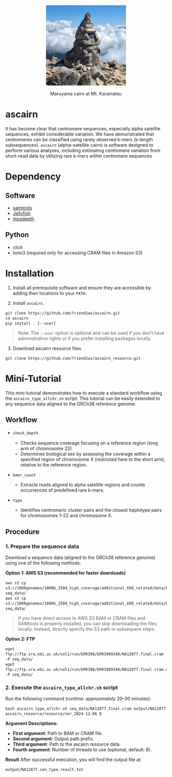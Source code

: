 <div align="center">
  <img src="image/karamatsu_cairn.png" alt="Cairn at Mt. Karamatsu" width="250">
  <p>Maruyama cairn at Mt. Karamatsu</p>
</div>

# ascairn
It has become clear that centromere sequences, especially alpha satellite sequences, exhibit considerable variation.
We have demonstrated that centromeres can be classified using rarely observed k-mers (k-length subsequences).
`ascairn` (alpha-satellite cairn) is software designed to perform various analyses, including estimating centromere variation from short-read data by utilizing rare k-mers within centromere sequences

# Dependency
## Software
- [samtools](https://github.com/samtools/samtools)
- [Jellyfish](https://github.com/gmarcais/Jellyfish)
- [mosdepth](https://github.com/brentp/mosdepth)

## Python
- click
- boto3 (required only for accessing CRAM files in Amazon S3)
  
# Installation

1. Install all prerequisite software and ensure they are accessible by adding their locations to your `PATH`.

2. Install `ascairn`.
```
git clone https://github.com/friend1ws/ascairn.git
cd ascairn
pip install . [--user]
```
> Note: The `--user` option is optional and can be used if you don't have administrative rights or if you prefer installing packages locally.

3. Download ascairn resource files.
```
git clone https://github.com/friend1ws/ascairn_resource.git
```

# Mini-Tutorial

This mini-tutorial demonstrates how to execute a standard workflow using the `ascairn_type_allchr.sh` script. 
This tutorial can be easily extended to any sequence data aligned to the GRCh38 reference genome.

## Workflow 
- `check_depth`　
  - Checks sequence coverage focusing on a reference region (long arm of chromosome 22)
  - Determines biological sex by assessing the coverage within a specified region of chromosome X (restricted here to the short arm), relative to the reference region.

- `kmer_count` 
  - Extracts reads aligned to alpha satellite regions and counts occurrences of predefined rare k-mers.

- `type`
  - Identifies centromeric cluster pairs and the closest haplotype pairs for chromosomes 1–22 and chromosome X.

## Procedure

### 1. Prepare the sequence data

Download a sequence data (aligned to the GRCh38 reference genome) using one of the following methods:

**Option 1: AWS S3 (recommended for faster downloads)**
```
aws s3 cp s3://1000genomes/1000G_2504_high_coverage/additional_698_related/data/ERR3989340/NA12877.final.cram seq_data/
aws s3 cp s3://1000genomes/1000G_2504_high_coverage/additional_698_related/data/ERR3989340/NA12877.final.cram.crai seq_data/
```

> If you have direct access to AWS S3 BAM or CRAM files and SAMtools is properly installed, you can skip downloading the files locally. Instead, directly specify the S3 path in subsequent steps.


**Option 2: FTP**
```
wget ftp://ftp.sra.ebi.ac.uk/vol1/run/ERR398/ERR3989340/NA12877.final.cram -P seq_data/
wget ftp://ftp.sra.ebi.ac.uk/vol1/run/ERR398/ERR3989340/NA12877.final.cram.crai -P seq_data/
```


### 2. Execute the `ascairn_type_allchr.sh` script
Run the following command (runtime: approximately 20–30 minutes):
```
bash ascairn_type_allchr.sh seq_data/NA12877.final.cram output/NA12877 ascairn_resource/resource/ver_2024-12-06 8
```

**Argument Descriptions:**
- **First argument**: Path to BAM or CRAM file.
- **Second argument**: Output path prefix.
- **Third argument**: Path to the ascairn resource data.
- **Fourth argument**: Number of threads to use (optional, default: 8).

**Result**
After successful execution, you will find the output file at:
```
output/NA12877.cen_type.result.txt
```

